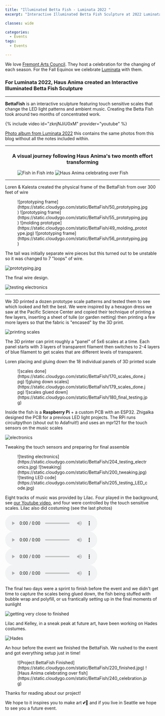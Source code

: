 ```yaml
---
title: "Illuminated Betta Fish - Luminata 2022 "
excerpt: "Interactive Illuminated Betta Fish Sculpture at 2022 Luminata!"

classes: wide

categories:
  - Events
tags:
  - Events

---
```


We love [Fremont Arts Council](https://fremontartscouncil.org/).
They host a celebration for the changing of each season. For the Fall Equinox
we celebrate [Luminata](https://fremontartscouncil.org/luminata) with them.

### For Luminata 2022, Haus Anima created an Interactive Illuminated Betta Fish Sculpture
---

**BettaFish** is an interactive sculpture featuring touch sensitive scales that change the LED light patterns and ambient music.
Creating the Betta Fish took around two months of concentrated work.

{% include video id="zknjNJiU0xM" provider="youtube" %}

[Photo album from Luminata 2022](https://photos.app.goo.gl/3jUfCPXMs2Rhnzkh6)
this contains the same photos from this blog without all the notes included within.

---

<center><h3>A visual journey following Haus Anima's two month effort transforming</h3></center>

<figure class="third">
 <img alt="Fish in Fish" src="https://static.cloudygo.com/static/BettaFish/1_Fish_In_Fish.jpg">
 <span>into</span>
 <img alt="Haus Anima celebrating over Fish" src="https://static.cloudygo.com/static/BettaFish/240_celebration.jpg">
</figure>

---

Loren & Kalesta created the physical frame of the BettaFish from over 300 feet of wire


<figure class="half" markdown="span">
![prototyping frame](https://static.cloudygo.com/static/BettaFish/50_prototyping.jpg)
![prototyping frame](https://static.cloudygo.com/static/BettaFish/55_prototyping.jpg)
![molding prototype](https://static.cloudygo.com/static/BettaFish/49_molding_prototype.jpg)
![prototyping frame](https://static.cloudygo.com/static/BettaFish/56_prototyping.jpg)
</figure>


The tail was initially separate wire pieces but this turned out to be unstable so it was changed to 7 "loops" of wire.

![prototyping.jpg](https://static.cloudygo.com/static/BettaFish/57_prototyping.jpg)

The final wire design.

![testing electronics](https://static.cloudygo.com/static/BettaFish/204_testing_electronics.jpg)

---

We 3D printed a dozen prototype scale patterns and tested them to see which looked and felt the best.
We were inspired by a hexagon dress we saw at the Pacific Science Center and copied their technique of printing a few layers, inserting a sheet of tulle (or garden netting) then printing a few more layers so that the fabric is "encased" by the 3D print.

![printing scales](https://static.cloudygo.com/static/BettaFish/140_scales_printing.jpg)

The 3D printer can print roughly a "panel" of 5x6 scales at a time.
Each panel starts with 3 layers of transparent filament then switches to 2-4 layers
of blue filament to get scales that are different levels of transparent.

Loren placing and gluing down the 18 individual panels of 3D printed scale


<figure class="third" markdown="span">
![scales done](https://static.cloudygo.com/static/BettaFish/170_scales_done.jpg)
![gluing down scales](https://static.cloudygo.com/static/BettaFish/179_scales_done.jpg)
![scales glued down](https://static.cloudygo.com/static/BettaFish/180_final_testing.jpg)
</figure>


Inside the fish is a **Raspberry Pi** + a custom PCB with an ESP32.
Zhigalka designed the PCB for a previous LED light projects.
The RPi runs circuitpython (shout out to Adafruit!) and uses an mpr121 for the touch sensors on the music scales

![electronics](https://static.cloudygo.com/static/BettaFish/100_electronics_1.jpg)

Tweaking the touch sensors and preparing for final assemble

<figure class="third" markdown="span">
![testing electronics](https://static.cloudygo.com/static/BettaFish/204_testing_electronics.jpg)
![tweaking](https://static.cloudygo.com/static/BettaFish/200_tweaking.jpg)
![testing LED code](https://static.cloudygo.com/static/BettaFish/205_testing_LED_code.jpg)
</figure>

Eight tracks of music was provided by Lilac. Four played in the background, see [our Youtube video](https://youtu.be/zknjNJiU0xM),
and four were controlled by the touch sensitive scales. Lilac also did costuming (see the last photos)

<div>
  <audio controls src="https://static.cloudygo.com/static/BettaFish/01 Drums.mp3"></audio>
  <audio controls src="https://static.cloudygo.com/static/BettaFish/02 Emergence.mp3"></audio>
</div>
<div>
  <audio controls src="https://static.cloudygo.com/static/BettaFish/04 Kelley.mp3"></audio>
  <audio controls src="https://static.cloudygo.com/static/BettaFish/05 Piano.mp3"></audio>
</div>

The final two days were a sprint to finish before the event and we didn't get time to capture the scales being glued down, the fish being stuffed with bubble wrap and polyfill, or us frantically setting up in the final moments of sunlight

![getting very close to finished](https://static.cloudygo.com/static/BettaFish/210_getting_close.jpg)

Lilac and Kelley, in a sneak peak at future art, have been working on Hades costumes.

![Hades](https://static.cloudygo.com/static/BettaFish/Hades.jpg)

An hour before the event we finished the BettaFish. We rushed to the event and got everything setup just in time!

<figure class="half" markdown="span">
![Project BettaFish Finished](https://static.cloudygo.com/static/BettaFish/220_finished.jpg)
![Haus Anima celebrating over fish](https://static.cloudygo.com/static/BettaFish/240_celebration.jpg)
</figure>

Thanks for reading about our project!

We hope to it inspires you to make art 💕🎨 and if you live in Seattle we hope to see you a future event.

